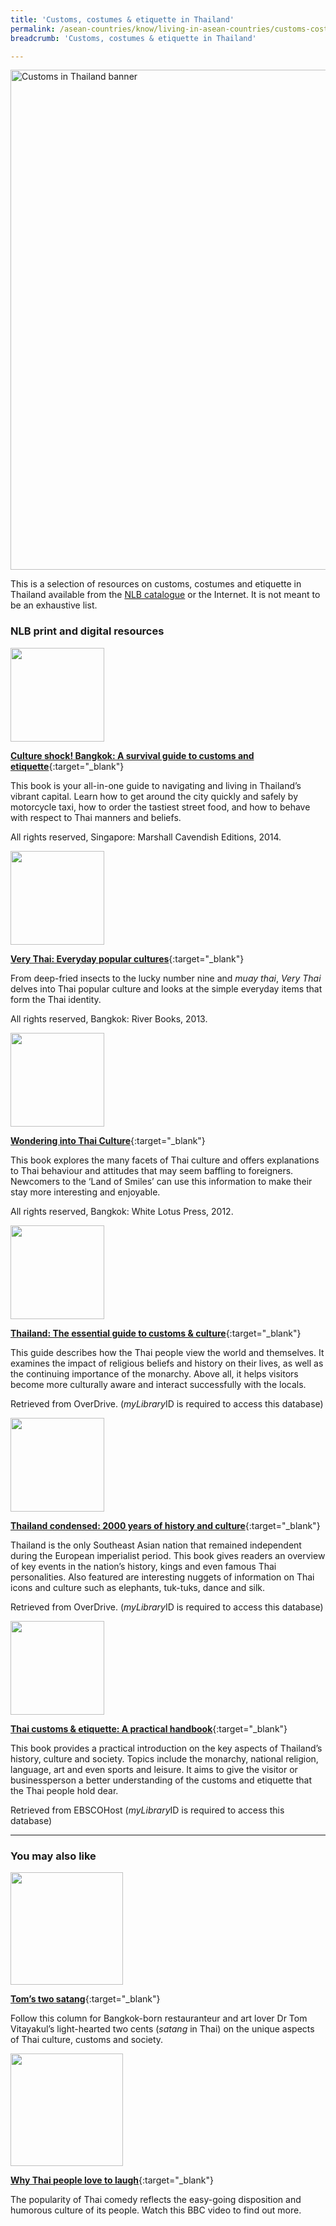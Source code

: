 ```yaml
---
title: 'Customs, costumes & etiquette in Thailand'
permalink: /asean-countries/know/living-in-asean-countries/customs-costumes-etiquette-in-thailand/
breadcrumb: 'Customs, costumes & etiquette in Thailand'

---
```



<img src="/images/asean-living/Customs-Thailand.jpg" alt="Customs in Thailand banner" style="width:800px;" />

This is a selection of resources on customs, costumes and etiquette in Thailand available from the [NLB catalogue](http://catalogue.nlb.gov.sg/) or the Internet.  It is not meant to be an exhaustive list.

### **NLB print and digital resources**

<img src="/images/book-covers/Culture-shock-Bangkok-A-survival-guide-to-customs-and-etiquette.jpg" style="width:150px;" />

[**Culture shock! Bangkok: A survival guide to customs and etiquette**](http://eservice.nlb.gov.sg/item_holding.aspx?bid=200161705){:target="_blank"}

This book is your all-in-one guide to navigating and living in Thailand’s vibrant capital. Learn how to get around the city quickly and safely by motorcycle taxi, how to order the tastiest street food, and how to behave with respect to Thai manners and beliefs.

All rights reserved, Singapore: Marshall Cavendish Editions, 2014.

<img src="/images/book-covers/Very-Thai-Everyday-popular-cultures.jpg" style="width:150px;" />

[**Very Thai: Everyday popular cultures**](http://eservice.nlb.gov.sg/item_holding.aspx?bid=200164877){:target="_blank"}

From deep-fried insects to the lucky number nine and *muay thai*, *Very Thai* delves into Thai popular culture and looks at the simple everyday items that form the Thai identity.

All rights reserved, Bangkok: River Books, 2013.

<img src="/images/book-covers/Wondering-into-Thai-Culture.png" style="width:150px;" />

[**Wondering into Thai Culture**](http://eservice.nlb.gov.sg/item_holding.aspx?bid=200192741){:target="_blank"}

This book explores the many facets of Thai culture and offers explanations to Thai behaviour and attitudes that may seem baffling to foreigners. Newcomers to the ‘Land of Smiles’ can use this information to make their stay more interesting and enjoyable.

All rights reserved, Bangkok: White Lotus Press, 2012.

<img src="/images/book-covers/Thailand-The-essential-guide-to-customs-culture.jpg" style="width:150px;" />

[**Thailand: The essential guide to customs & culture**](https://nlb.overdrive.com/media/723A2AC0-D81C-404B-9652-8737FC13C054){:target="_blank"}

This guide describes how the Thai people view the world and themselves. It examines the impact of religious beliefs and history on their lives, as well as the continuing importance of the monarchy. Above all, it helps visitors become more culturally aware and interact successfully with the locals.

Retrieved from OverDrive. (*myLibrary*ID is required to access this database)

<img src="/images/book-covers/Thailand-condensed-2000-years-of-history-and-culturejpg.jpg" style="width:150px;" />

[**Thailand condensed: 2000 years of history and culture**](https://nlb.overdrive.com/media/%7B82C62EB0-0DED-4C08-92D0-27BAFF774C26%7D){:target="_blank"}

Thailand is the only Southeast Asian nation that remained independent during the European imperialist period. This book gives readers an overview of key events in the nation’s history, kings and even famous Thai personalities. Also featured are interesting nuggets of information on Thai icons and culture such as elephants, tuk-tuks, dance and silk.

Retrieved from OverDrive. (*myLibrary*ID is required to access this database)

<img src="/images/book-covers/Thai-customs-etiquette-A-practical-handbook.jpg" style="width:150px;" />

[**Thai customs & etiquette: A practical handbook**](http://eresources.nlb.gov.sg/Main/Browse?startsWith=E){:target="_blank"}

This book provides a practical introduction on the key aspects of Thailand’s history, culture and society. Topics include the monarchy, national religion, language, art and even sports and leisure. It aims to give the visitor or businessperson a better understanding of the customs and etiquette that the Thai people hold dear.

Retrieved from EBSCOHost (*myLibrary*ID is required to access this database)

---

### **You may also like**

<img src="/images/resources/Article 2.jpg" style="width:180px;" />

[**Tom’s two satang**](https://www.bangkok101.com/category/columns/two-satang-2/){:target="_blank"}

Follow this column for Bangkok-born restauranteur and art lover Dr Tom Vitayakul’s light-hearted two cents (*satang* in Thai) on the unique aspects of Thai culture, customs and society.

<img src="/images/resources/Article 4.jpg" style="width:180px;" />

[**Why Thai people love to laugh**](http://www.bbc.com/culture/story/20170915-why-thai-people-love-to-laugh){:target="_blank"}

The popularity of Thai comedy reflects the easy-going disposition and humorous culture of its people. Watch this BBC video to find out more.